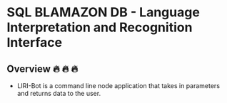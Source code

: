 # SQL BLAMAZON DB - Language Interpretation and Recognition Interface

## Overview :fire: :fire: :fire:
* LIRI-Bot is a command line node application that takes in parameters and returns data to the user.